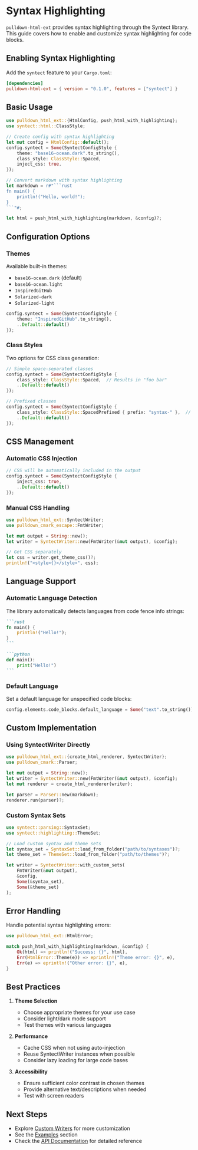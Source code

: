 # Syntax Highlighting

`pulldown-html-ext` provides syntax highlighting through the Syntect library. This guide covers how to enable and customize syntax highlighting for code blocks.

## Enabling Syntax Highlighting

Add the `syntect` feature to your `Cargo.toml`:

```toml
[dependencies]
pulldown-html-ext = { version = "0.1.0", features = ["syntect"] }
```

## Basic Usage

```rust
use pulldown_html_ext::{HtmlConfig, push_html_with_highlighting};
use syntect::html::ClassStyle;

// Create config with syntax highlighting
let mut config = HtmlConfig::default();
config.syntect = Some(SyntectConfigStyle {
    theme: "base16-ocean.dark".to_string(),
    class_style: ClassStyle::Spaced,
    inject_css: true,
});

// Convert markdown with syntax highlighting
let markdown = r#"```rust
fn main() {
    println!("Hello, world!");
}
```"#;

let html = push_html_with_highlighting(markdown, &config)?;
```

## Configuration Options

### Themes

Available built-in themes:
- `base16-ocean.dark` (default)
- `base16-ocean.light`
- `InspiredGitHub`
- `Solarized-dark`
- `Solarized-light`

```rust
config.syntect = Some(SyntectConfigStyle {
    theme: "InspiredGitHub".to_string(),
    ..Default::default()
});
```

### Class Styles

Two options for CSS class generation:

```rust
// Simple space-separated classes
config.syntect = Some(SyntectConfigStyle {
    class_style: ClassStyle::Spaced,  // Results in "foo bar"
    ..Default::default()
});

// Prefixed classes
config.syntect = Some(SyntectConfigStyle {
    class_style: ClassStyle::SpacedPrefixed { prefix: "syntax-" },  // Results in "syntax-foo syntax-bar"
    ..Default::default()
});
```

## CSS Management

### Automatic CSS Injection

```rust
// CSS will be automatically included in the output
config.syntect = Some(SyntectConfigStyle {
    inject_css: true,
    ..Default::default()
});
```

### Manual CSS Handling

```rust
use pulldown_html_ext::SyntectWriter;
use pulldown_cmark_escape::FmtWriter;

let mut output = String::new();
let writer = SyntectWriter::new(FmtWriter(&mut output), &config);

// Get CSS separately
let css = writer.get_theme_css()?;
println!("<style>{}</style>", css);
```

## Language Support

### Automatic Language Detection

The library automatically detects languages from code fence info strings:

````markdown
```rust
fn main() {
    println!("Hello!");
}
```

```python
def main():
    print("Hello!")
```
````

### Default Language

Set a default language for unspecified code blocks:

```rust
config.elements.code_blocks.default_language = Some("text".to_string());
```

## Custom Implementation

### Using SyntectWriter Directly

```rust
use pulldown_html_ext::{create_html_renderer, SyntectWriter};
use pulldown_cmark::Parser;

let mut output = String::new();
let writer = SyntectWriter::new(FmtWriter(&mut output), &config);
let mut renderer = create_html_renderer(writer);

let parser = Parser::new(markdown);
renderer.run(parser)?;
```

### Custom Syntax Sets

```rust
use syntect::parsing::SyntaxSet;
use syntect::highlighting::ThemeSet;

// Load custom syntax and theme sets
let syntax_set = SyntaxSet::load_from_folder("path/to/syntaxes")?;
let theme_set = ThemeSet::load_from_folder("path/to/themes")?;

let writer = SyntectWriter::with_custom_sets(
    FmtWriter(&mut output),
    &config,
    Some(&syntax_set),
    Some(&theme_set)
);
```

## Error Handling

Handle potential syntax highlighting errors:

```rust
use pulldown_html_ext::HtmlError;

match push_html_with_highlighting(markdown, &config) {
    Ok(html) => println!("Success: {}", html),
    Err(HtmlError::Theme(e)) => eprintln!("Theme error: {}", e),
    Err(e) => eprintln!("Other error: {}", e),
}
```

## Best Practices

1. **Theme Selection**
   - Choose appropriate themes for your use case
   - Consider light/dark mode support
   - Test themes with various languages

2. **Performance**
   - Cache CSS when not using auto-injection
   - Reuse SyntectWriter instances when possible
   - Consider lazy loading for large code bases

3. **Accessibility**
   - Ensure sufficient color contrast in chosen themes
   - Provide alternative text/descriptions when needed
   - Test with screen readers

## Next Steps

- Explore [Custom Writers](custom-writers.md) for more customization
- See the [Examples](../examples/syntax-highlighting.md) section
- Check the [API Documentation](https://docs.rs/pulldown-html-ext) for detailed reference
